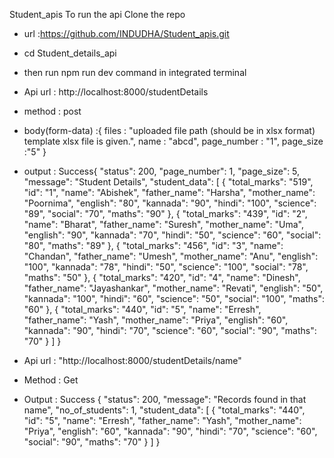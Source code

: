 Student_apis
To run the api
Clone the repo

- url :https://github.com/INDUDHA/Student_apis.git
- cd Student_details_api
- then run npm run dev command in integrated terminal
- Api url : http://localhost:8000/studentDetails
- method : post
- body(form-data) :{
  files : "uploaded file path (should be in xlsx format) template xlsx file is given.",
  name : "abcd",
  page_number : "1",
  page_size :"5"
  }
- output : Success{
  "status": 200,
  "page_number": 1,
  "page_size": 5,
  "message": "Student Details",
  "student_data": [
  {
  "total_marks": "519",
  "id": "1",
  "name": "Abishek",
  "father_name": "Harsha",
  "mother_name": "Poornima",
  "english": "80",
  "kannada": "90",
  "hindi": "100",
  "science": "89",
  "social": "70",
  "maths": "90"
  },
  {
  "total_marks": "439",
  "id": "2",
  "name": "Bharat",
  "father_name": "Suresh",
  "mother_name": "Uma",
  "english": "90",
  "kannada": "70",
  "hindi": "50",
  "science": "60",
  "social": "80",
  "maths": "89"
  },
  {
  "total_marks": "456",
  "id": "3",
  "name": "Chandan",
  "father_name": "Umesh",
  "mother_name": "Anu",
  "english": "100",
  "kannada": "78",
  "hindi": "50",
  "science": "100",
  "social": "78",
  "maths": "50"
  },
  {
  "total_marks": "420",
  "id": "4",
  "name": "Dinesh",
  "father_name": "Jayashankar",
  "mother_name": "Revati",
  "english": "50",
  "kannada": "100",
  "hindi": "60",
  "science": "50",
  "social": "100",
  "maths": "60"
  },
  {
  "total_marks": "440",
  "id": "5",
  "name": "Erresh",
  "father_name": "Yash",
  "mother_name": "Priya",
  "english": "60",
  "kannada": "90",
  "hindi": "70",
  "science": "60",
  "social": "90",
  "maths": "70"
  }
  ]
  }

- Api url : "http://localhost:8000/studentDetails/name"
- Method : Get
- Output : Success {
  "status": 200,
  "message": "Records found in that name",
  "no_of_students": 1,
  "student_data": [
  {
  "total_marks": "440",
  "id": "5",
  "name": "Erresh",
  "father_name": "Yash",
  "mother_name": "Priya",
  "english": "60",
  "kannada": "90",
  "hindi": "70",
  "science": "60",
  "social": "90",
  "maths": "70"
  }
  ]
  }


